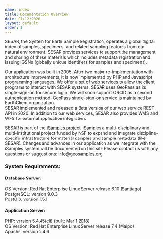```yaml
---
name: index
title: Documentation Overview
date: 01/12/2020
layout: default
order: 1
---
```



SESAR, the System for Earth Sample Registration, operates a global digital index of samples, specimens, and related sampling features from our natural environment.  SESAR provides services to support the management and sharing of these materials which includes metadata registration and issuing IGSNs (globally unique identifiers for samples and specimens).  

Our application was built in 2005. After two major re-implementation with architecture improvements, it is now implemented by PHP and Javascript programming languages. We offer a set of web services to allow the client programs to interact with SESAR systems. SESAR uses GeoPass as its single-sign-on for secure login. We will soon support ORCID as a second authentication method. GeoPass single-sign-on service is maintained by EarthChem organization.  
SESAR implemented and released a Beta version of our web service REST API in 2020. In addition to our web services, SESAR also provides WMS and WFS for external application integration.   

SESAR is part of the [iSamples project](http://isamples.org/). iSamples a multi-disciplinary and multi-institutional project funded by NSF to expand and integrate discipline-specific infrastructure for material samples and sample metadata (like SESAR).  Changes and advances in our application as we integrate with the iSamples system will be documented on this site Please contact us with any questions or suggestions: [info@geosamples.org](info@geosamples.org)  

### System Requirements:
#### Database Server:  
OS Version: Red Hat Enterprise Linux Server release 6.10 (Santiago)  
PostgreSQL: version 9.0.3  
PostGIS: version 1.5.1  

#### Application Server:  
PHP: version 5.4.45(cli) (built: Mar 1 2018)  
OS Version: Red Hat Enterprise Linux Server release 7.4 (Maipo)  
Apache: version 2.4.6  
